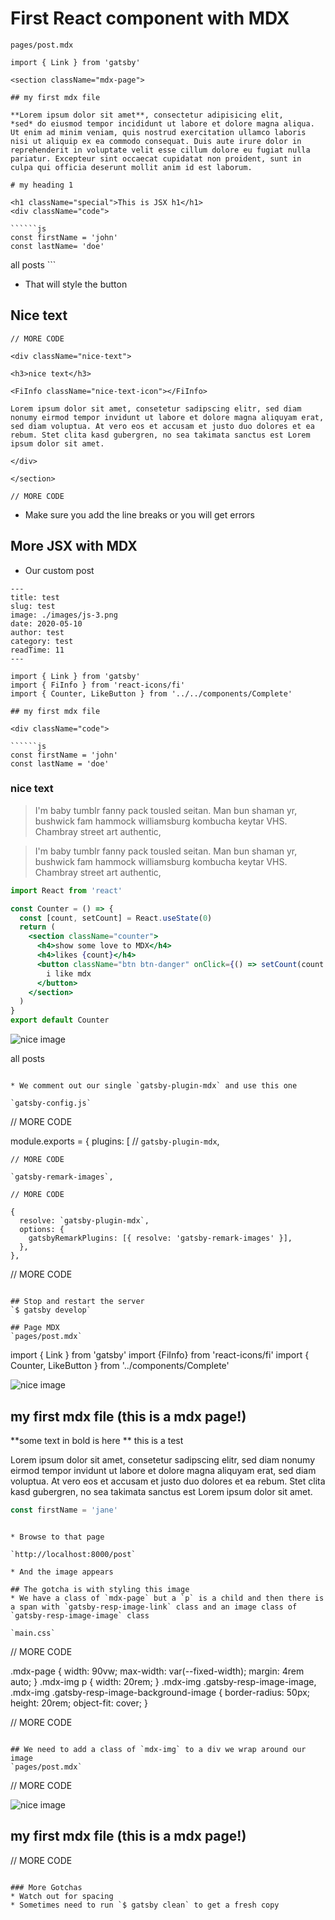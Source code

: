 # First React component with MDX
`pages/post.mdx`

```
import { Link } from 'gatsby'

<section className="mdx-page">

## my first mdx file

**Lorem ipsum dolor sit amet**, consectetur adipisicing elit, 
*sed* do eiusmod tempor incididunt ut labore et dolore magna aliqua. 
Ut enim ad minim veniam, quis nostrud exercitation ullamco laboris nisi ut aliquip ex ea commodo consequat. Duis aute irure dolor in reprehenderit in voluptate velit esse cillum dolore eu fugiat nulla pariatur. Excepteur sint occaecat cupidatat non proident, sunt in culpa qui officia deserunt mollit anim id est laborum.

# my heading 1

<h1 className="special">This is JSX h1</h1>
<div className="code">

``````js
const firstName = 'john'
const lastName= 'doe'
``````

</div>

<Link to="/posts" className="btn center-btn">all posts</Link>

</section>
```

* That will style the button

## Nice text
```
// MORE CODE

<div className="nice-text">

<h3>nice text</h3>

<FiInfo className="nice-text-icon"></FiInfo>

Lorem ipsum dolor sit amet, consetetur sadipscing elitr, sed diam nonumy eirmod tempor invidunt ut labore et dolore magna aliquyam erat, sed diam voluptua. At vero eos et accusam et justo duo dolores et ea rebum. Stet clita kasd gubergren, no sea takimata sanctus est Lorem ipsum dolor sit amet.

</div>

</section>

// MORE CODE
```

* Make sure you add the line breaks or you will get errors

## More JSX with MDX
* Our custom post

```
---
title: test
slug: test
image: ./images/js-3.png
date: 2020-05-10
author: test
category: test
readTime: 11
---

import { Link } from 'gatsby'
import { FiInfo } from 'react-icons/fi'
import { Counter, LikeButton } from '../../components/Complete'

## my first mdx file

<div className="code">

``````js
const firstName = 'john'
const lastName = 'doe'
``````

</div>

<div className="nice-text">

<h3>nice text</h3>

<FiInfo className="nice-text-icon"></FiInfo>

<blockquote>
  I'm baby tumblr fanny pack tousled seitan. Man bun shaman yr, bushwick fam
  hammock williamsburg kombucha keytar VHS. Chambray street art authentic,
</blockquote>

<blockquote display="info">
  I'm baby tumblr fanny pack tousled seitan. Man bun shaman yr, bushwick fam
  hammock williamsburg kombucha keytar VHS. Chambray street art authentic,
</blockquote>

``````jsx
import React from 'react'

const Counter = () => {
  const [count, setCount] = React.useState(0)
  return (
    <section className="counter">
      <h4>show some love to MDX</h4>
      <h4>likes {count}</h4>
      <button className="btn btn-danger" onClick={() => setCount(count + 1)}>
        i like mdx
      </button>
    </section>
  )
}
export default Counter
``````

<LikeButton />

![nice image](./images/js-3.png)

<Link to="/posts" className="btn center-btn">
  all posts
</Link>

```

* We comment out our single `gatsby-plugin-mdx` and use this one

`gatsby-config.js`

```
// MORE CODE

module.exports = {
  plugins: [
    // `gatsby-plugin-mdx`,

    // MORE CODE

    `gatsby-remark-images`,

    // MORE CODE
   
    {
      resolve: `gatsby-plugin-mdx`,
      options: {
        gatsbyRemarkPlugins: [{ resolve: 'gatsby-remark-images' }],
      },
    },

// MORE CODE
```

## Stop and restart the server
`$ gatsby develop`

## Page MDX
`pages/post.mdx`

```
import { Link } from 'gatsby'
import {FiInfo} from 'react-icons/fi'
import { Counter, LikeButton } from '../components/Complete'

<section className="mdx-page">

![nice image](../assets/gatsby-1.png)

## my first mdx file (this is a mdx page!)

**some text in bold
is here
** this is a test

Lorem ipsum dolor sit amet, consetetur sadipscing elitr, sed diam nonumy eirmod tempor invidunt ut labore et dolore magna aliquyam erat, sed diam voluptua. At vero eos et accusam et justo duo dolores et ea rebum. Stet clita kasd gubergren, no sea takimata sanctus est Lorem ipsum dolor sit amet.

<div className="code">

``````js
const firstName = 'jane'
``````

</div>

</section>

```

* Browse to that page

`http://localhost:8000/post`

* And the image appears

## The gotcha is with styling this image
* We have a class of `mdx-page` but a `p` is a child and then there is a span with `gatsby-resp-image-link` class and an image class of `gatsby-resp-image-image` class

`main.css`

```
// MORE CODE

.mdx-page {
  width: 90vw;
  max-width: var(--fixed-width);
  margin: 4rem auto;
}
.mdx-img p {
  width: 20rem;
}
.mdx-img .gatsby-resp-image-image,
.mdx-img .gatsby-resp-image-background-image {
  border-radius: 50px;
  height: 20rem;
  object-fit: cover;
}

// MORE CODE
```

## We need to add a class of `mdx-img` to a div we wrap around our image
`pages/post.mdx`

```
// MORE CODE

<section className="mdx-page">

<div className="mdx-img">

![nice image](../assets/gatsby-1.png)

</div>

## my first mdx file (this is a mdx page!)

// MORE CODE
```

### More Gotchas
* Watch out for spacing
* Sometimes need to run `$ gatsby clean` to get a fresh copy

